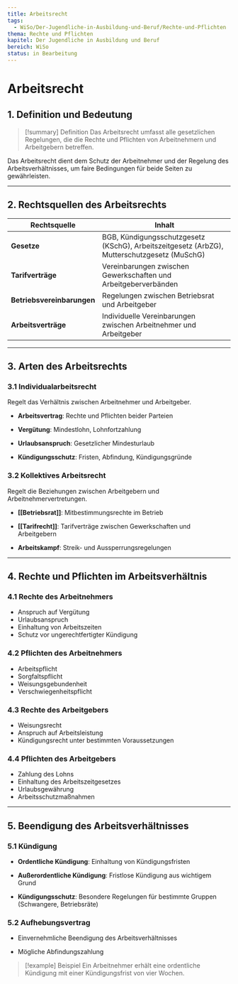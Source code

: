 ```yaml
---
title: Arbeitsrecht
tags:
  - WiSo/Der-Jugendliche-in-Ausbildung-und-Beruf/Rechte-und-Pflichten
thema: Rechte und Pflichten
kapitel: Der Jugendliche in Ausbildung und Beruf
bereich: WiSo
status: in Bearbeitung
---
```


# Arbeitsrecht

## 1. Definition und Bedeutung

> [!summary] Definition 
> Das Arbeitsrecht umfasst alle gesetzlichen Regelungen, die die Rechte und Pflichten von Arbeitnehmern und Arbeitgebern betreffen.

Das Arbeitsrecht dient dem Schutz der Arbeitnehmer und der Regelung des Arbeitsverhältnisses, um faire Bedingungen für beide Seiten zu gewährleisten.

---

## 2. Rechtsquellen des Arbeitsrechts

|Rechtsquelle|Inhalt|
|---|---|
|**Gesetze**|BGB, Kündigungsschutzgesetz (KSchG), Arbeitszeitgesetz (ArbZG), Mutterschutzgesetz (MuSchG)|
|**Tarifverträge**|Vereinbarungen zwischen Gewerkschaften und Arbeitgeberverbänden|
|**Betriebsvereinbarungen**|Regelungen zwischen Betriebsrat und Arbeitgeber|
|**Arbeitsverträge**|Individuelle Vereinbarungen zwischen Arbeitnehmer und Arbeitgeber|

---

## 3. Arten des Arbeitsrechts

### 3.1 Individualarbeitsrecht

Regelt das Verhältnis zwischen Arbeitnehmer und Arbeitgeber.

- **Arbeitsvertrag**: Rechte und Pflichten beider Parteien
    
- **Vergütung**: Mindestlohn, Lohnfortzahlung
    
- **Urlaubsanspruch**: Gesetzlicher Mindesturlaub
    
- **Kündigungsschutz**: Fristen, Abfindung, Kündigungsgründe
    

### 3.2 Kollektives Arbeitsrecht

Regelt die Beziehungen zwischen Arbeitgebern und Arbeitnehmervertretungen.

- **[[Betriebsrat]]**: Mitbestimmungsrechte im Betrieb
    
- **[[Tarifrecht]]**: Tarifverträge zwischen Gewerkschaften und Arbeitgebern
    
- **Arbeitskampf**: Streik- und Aussperrungsregelungen
    

---

## 4. Rechte und Pflichten im Arbeitsverhältnis

### 4.1 Rechte des Arbeitnehmers

- Anspruch auf Vergütung 
- Urlaubsanspruch 
- Einhaltung von Arbeitszeiten 
- Schutz vor ungerechtfertigter Kündigung

### 4.2 Pflichten des Arbeitnehmers

- Arbeitspflicht 
- Sorgfaltspflicht 
- Weisungsgebundenheit 
- Verschwiegenheitspflicht

### 4.3 Rechte des Arbeitgebers

- Weisungsrecht 
- Anspruch auf Arbeitsleistung 
- Kündigungsrecht unter bestimmten Voraussetzungen

### 4.4 Pflichten des Arbeitgebers

- Zahlung des Lohns 
- Einhaltung des Arbeitszeitgesetzes 
- Urlaubsgewährung 
- Arbeitsschutzmaßnahmen

---

## 5. Beendigung des Arbeitsverhältnisses

### 5.1 Kündigung

- **Ordentliche Kündigung**: Einhaltung von Kündigungsfristen
    
- **Außerordentliche Kündigung**: Fristlose Kündigung aus wichtigem Grund
    
- **Kündigungsschutz**: Besondere Regelungen für bestimmte Gruppen (Schwangere, Betriebsräte)
    

### 5.2 Aufhebungsvertrag

- Einvernehmliche Beendigung des Arbeitsverhältnisses
    
- Mögliche Abfindungszahlung
    

> [!example] Beispiel Ein Arbeitnehmer erhält eine ordentliche Kündigung mit einer Kündigungsfrist von vier Wochen.